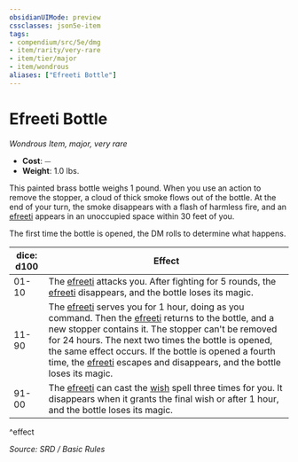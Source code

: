 ```yaml
---
obsidianUIMode: preview
cssclasses: json5e-item
tags:
- compendium/src/5e/dmg
- item/rarity/very-rare
- item/tier/major
- item/wondrous
aliases: ["Efreeti Bottle"]
---
```

# Efreeti Bottle
*Wondrous Item, major, very rare*  

- **Cost**: ⏤
- **Weight**: 1.0 lbs.

This painted brass bottle weighs 1 pound. When you use an action to remove the stopper, a cloud of thick smoke flows out of the bottle. At the end of your turn, the smoke disappears with a flash of harmless fire, and an [efreeti](efreeti.md) appears in an unoccupied space within 30 feet of you.

The first time the bottle is opened, the DM rolls to determine what happens.

| dice: d100 | Effect |
|------------|--------|
| 01-10 | The [efreeti](efreeti.md) attacks you. After fighting for 5 rounds, the [efreeti](efreeti.md) disappears, and the bottle loses its magic. |
| 11-90 | The [efreeti](efreeti.md) serves you for 1 hour, doing as you command. Then the [efreeti](efreeti.md) returns to the bottle, and a new stopper contains it. The stopper can't be removed for 24 hours. The next two times the bottle is opened, the same effect occurs. If the bottle is opened a fourth time, the [efreeti](efreeti.md) escapes and disappears, and the bottle loses its magic. |
| 91-00 | The [efreeti](efreeti.md) can cast the [wish](wish.md) spell three times for you. It disappears when it grants the final wish or after 1 hour, and the bottle loses its magic. |
^effect

*Source: SRD / Basic Rules*